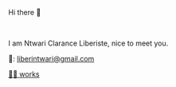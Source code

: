 <!-- https://github.com/carlsednaoui/gitsocial -->

 Hi there 👋

 <br>
 
 I am Ntwari Clarance Liberiste, nice to meet  you.
 
 📧: liberintwari@gmail.com
 
 [👷‍♀️ works](https://github.com/claranceliberi/works)
